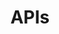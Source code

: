 ---
title: APIs
publish: false
description: 
layout: list-apis.html
automenuappend:
  items:
    - title: Platform Intents
      items:
        - title: Datawedge Intents
          url: /emdk-for-android/3-1/guide/reference/refdatacaptureintent
        - title: Battery Intent
          url: /emdk-for-android/3-1/guide/reference/refbatteryintent

---